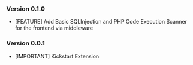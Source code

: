 ### Version 0.1.0
- [FEATURE] Add Basic SQLInjection and PHP Code Execution Scanner for the frontend via middleware

### Version 0.0.1
- [IMPORTANT] Kickstart Extension

